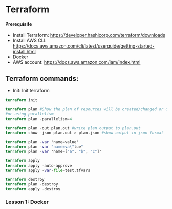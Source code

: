 # Terraform
#### Prerequisite
- Install Terraform: https://developer.hashicorp.com/terraform/downloads
- Install AWS CLI: https://docs.aws.amazon.com/cli/latest/userguide/getting-started-install.html
- Docker
- AWS account: https://docs.aws.amazon.com/iam/index.html

## Terraform commands:
- Init: Init terraform
```terraform
terraform init

terraform plan #Show the plan of resources will be created/changed or deleted
#or using parallelism
terraform plan -parallelism=4

terraform plan -out plan.out #write plan output to plan.out
terraform show -json plan.out > plan.json #show output in json format

terraform plan -var 'name=value'
terraform plan -var "name=va\"lue"
terraform plan -var 'name=["a", "b", "c"]'

terraform apply
terraform apply -auto-approve
terraform apply -var-file=test.tfvars

terraform destroy
terraform plan -destroy
terraform apply -destroy

```


### Lesson 1: Docker

